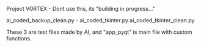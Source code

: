 Project VORTEX - Dont use this, its "building in progress..."

ai_coded_backup_clean.py - 
ai_coded_tkinter.py	
ai_coded_tkinter_clean.py

These 3 are test files made by AI, and "app_pyqt" is main file with custom functions.
